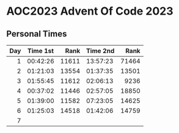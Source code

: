 # AOC2023 Advent Of Code 2023

## Personal Times  

| Day | Time 1st |  Rank | Time 2nd |  Rank |
|----:|----------|------:|----------|------:|
|   1 | 00:42:26 | 11611 | 13:57:23 | 71464 | 
|   2 | 01:21:03 | 13554 | 01:37:35 | 13501 |
|   3 | 01:55:45 | 11612 | 02:06:13 |  9236 |
|   4 | 00:37:02 | 11446 | 02:57:05 | 18850 |
|   5 | 01:39:00 | 11582 | 07:23:05 | 14625 |
|   6 | 01:25:03 | 14518 | 01:42:06 | 14759 |
|   7 |  |  |  |  |

